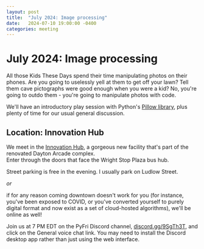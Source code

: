 ```yaml
---
layout: post
title:  "July 2024: Image processing" 
date:   2024-07-10 19:00:00 -0400
categories: meeting
---
```


# July 2024: Image processing 

All those Kids These Days spend their time manipulating photos on 
their phones.  Are you going to uselessly yell at them to get 
off your lawn?  Tell them cave pictographs were good enough when 
you were a kid?  No, you're going to outdo them - you're going to 
manipulate photos with code. 

We'll have an introductory play session with Python's 
[Pillow library](https://python-pillow.org/), plus plenty of 
time for our usual general discussion.


## Location: Innovation Hub 

We meet in the [Innovation Hub](https://www.thehubdayton.com/), 
a gorgeous new facility that's part of the renovated Dayton Arcade complex.  
Enter through the doors that face the Wright Stop Plaza bus hub.

Street parking is free in the evening.  I usually park on Ludlow Street.

*or* 

if for any reason coming downtown doesn't work for you (for instance, 
you've been exposed to COVID, or you've converted yourself to purely 
digital format and now exist as 
a set of cloud-hosted algorithms), we'll be online as well!  

Join us at 7 PM EDT on the PyFri Discord channel, [discord.gg/9SgTh3T](https://discord.gg/9SgTh3T), and click on the 
General voice chat link.  You may need to install the Discord desktop app rather than just using 
the web interface.

